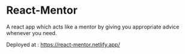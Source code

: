 # React-Mentor
A react app which acts like a mentor by giving you appropriate advice whenever you need.

Deployed at : https://react-mentor.netlify.app/
